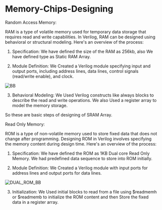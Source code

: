 # Memory-Chips-Designing
Random Access Memory:

RAM is a type of volatile memory used for temporary data storage that requires read and write capabilities. In Verilog, RAM can be designed using behavioral or structural modeling. 
Here's an overview of the process:

1. Specification:
We have defined the size of the RAM as 256kb, also 
We have defined type as Static RAM Array.


2. Module Definition:
We Created a Verilog module specifying input and output ports, including address lines, data lines, control signals (read/write enable), and clock.

![BB](https://github.com/monil667/Memory-Project/assets/114842275/302ebc3a-47b8-46b0-9da3-487d0c69eaf8)


3. Behavioral Modeling:
We Used Verilog constructs like always blocks to describe the read and write operations.
We also Used a register array to model the memory storage.

So these are basic steps of designing of SRAM Array.

Read Only Memory:

ROM is a type of non-volatile memory used to store fixed data that does not change after programming. 
Designing ROM in Verilog involves specifying the memory content during design time.
Here's an overview of the process:

1. Specification:
We have defined the ROM as 1KB Dual core Read Only Memory.
We had predefined data sequence to store into ROM initially.

2. Module Definition:
We Created a Verilog module with input ports for address lines and output ports for data lines.

![DUAL_ROM_BB](https://github.com/monil667/Memory-Chips-Designing/assets/114842275/606ef1b4-5c7b-4f26-b195-0341bf6c3d65)

3. Initialization:
We Used initial blocks to read from a file using $readmemh or $readmemb to initialize the ROM content
and then Store the fixed data in a register array.



